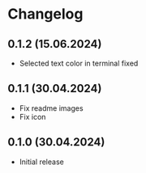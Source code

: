 # Changelog

## 0.1.2 (15.06.2024)

- Selected text color in terminal fixed

## 0.1.1 (30.04.2024)

- Fix readme images
- Fix icon

## 0.1.0 (30.04.2024)

- Initial release
